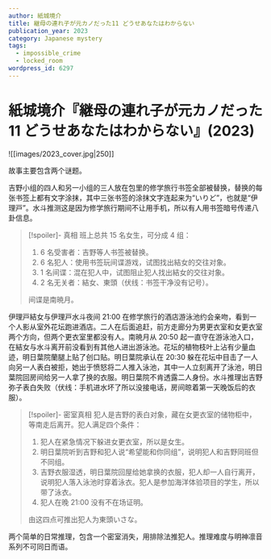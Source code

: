 ```yaml
---
author: 紙城境介
title: 継母の連れ子が元カノだった11 どうせあなたはわからない
publication_year: 2023
category: Japanese mystery
tags:
  - impossible_crime
  - locked_room
wordpress_id: 6297
---
```


# 紙城境介『継母の連れ子が元カノだった11 どうせあなたはわからない』(2023)

![[images/2023_cover.jpg|250]]

故事主要包含两个谜题。

吉野小组的四人和另一小组的三人放在包里的修学旅行书签全部被替换，替换的每张书签上都有文字涂抹，其中三张书签的涂抹文字连起来为“いりど”，也就是“伊理戸”。水斗推测这是因为修学旅行期间不让用手机，所以有人用书签暗号传递八卦信息。

> [!spoiler]- 真相
> 班上总共 15 名女生，可分成 4 组：
> 1. 6 名受害者：吉野等人书签被替换。
> 2. 6 名犯人：使用书签玩间谍游戏，试图找出結女的交往对象。
> 3. 1 名间谍：混在犯人中，试图阻止犯人找出結女的交往对象。
> 4. 2 名无关者：結女、東頭（伏线：书签干净没有记号）。
> 
> 间谍是南暁月。

伊理戸結女与伊理戸水斗夜间 21:00 在修学旅行的酒店游泳池约会亲吻，看到一个人影从室外花坛跑进酒店。二人在后面追赶，前方走廊分为男更衣室和女更衣室两个方向，但两个更衣室里都没有人。南暁月从 20:50 起一直守在游泳池入口，在結女与水斗离开前没看到有其他人进出游泳池。花坛的植物枝叶上沾有少量血迹，明日葉院蘭腿上贴了创口贴。明日葉院承认在 20:30 躲在花坛中目击了一人向另一人表白被拒，她出于愤怒将二人推入泳池，其中一人立刻离开了泳池，明日葉院回房间给另一人拿了换的衣服。明日葉院不肯透露二人身份。水斗推理出吉野弥子表白失败（伏线：手机进水坏了所以没接电话，房间晾着第一天晚饭后的衣服）。

> [!spoiler]- 密室真相
> 犯人是吉野的表白对象，藏在女更衣室的储物柜中，等南走后离开。犯人满足四个条件：
> 1. 犯人在紧急情况下躲进女更衣室，所以是女生。
> 2. 明日葉院听到吉野和犯人说“希望能和你同组”，说明犯人和吉野同班但不同组。
> 3. 吉野衣服湿透，明日葉院回屋给她拿换的衣服，犯人却一人自行离开，说明犯人落入泳池时穿着泳衣。犯人是参加海洋体验项目的学生，所以带了泳衣。
> 4. 犯人在晚 21:00 没有不在场证明。
> 
> 由这四点可推出犯人为東頭いさな。

两个简单的日常推理，包含一个密室消失，用排除法推犯人。推理难度与明神凛音系列不可同日而语。